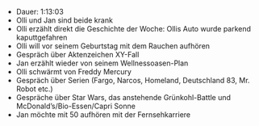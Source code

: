- Dauer: 1:13:03
- Olli und Jan sind beide krank
- Olli erzählt direkt die Geschichte der Woche: Ollis Auto wurde parkend kaputtgefahren
- Olli will vor seinem Geburtstag mit dem Rauchen aufhören
- Gespräch über Aktenzeichen XY-Fall
- Jan erzählt wieder von seinem Wellnessoasen-Plan
- Olli schwärmt von Freddy Mercury
- Gespräch über Serien (Fargo, Narcos, Homeland, Deutschland 83, Mr. Robot etc.)
- Gespräche über Star Wars, das anstehende Grünkohl-Battle und McDonald’s/Bio-Essen/Capri Sonne
- Jan möchte mit 50 aufhören mit der Fernsehkarriere
